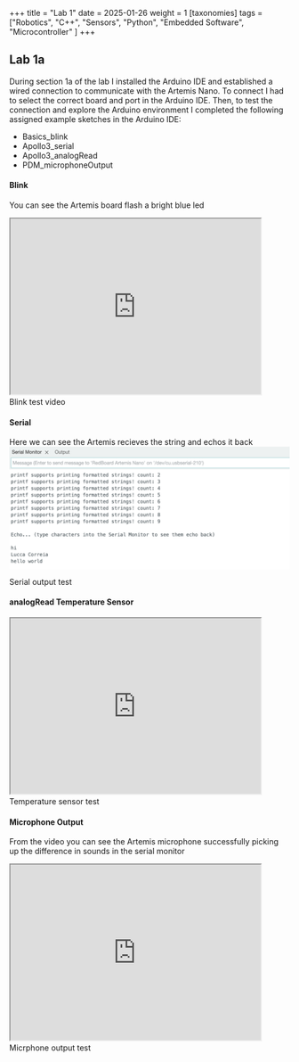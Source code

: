 +++
title = "Lab 1"
date = 2025-01-26
weight = 1
[taxonomies]
tags = ["Robotics", "C++", "Sensors", "Python", "Embedded Software", "Microcontroller" ]
+++

## Lab 1a

During section 1a of the lab I installed the Arduino IDE and established a wired connection to communicate with the Artemis Nano. To connect I had to select the correct board and port in the Arduino IDE. Then, to test the connection and explore the Arduino environment I completed the following assigned example sketches in the Arduino IDE:
- Basics_blink
- Apollo3_serial
- Apollo3_analogRead
- PDM_microphoneOutput

#### Blink
You can see the Artemis board flash a bright blue led
<iframe width="450" height="315" src="https://youtube.com/embed/5VB6kE0aCQg"allowfullscreen></iframe>
<figcaption>Blink test video</figcaption>

#### Serial
Here we can see the Artemis recieves the string and echos it back
<img src="/Fast%20Robots%20Media/Lab%201/Serial.png" alt="Alt text" style="display:block;">
<figcaption>Serial output test</figcaption>

#### analogRead Temperature Sensor
<iframe width="450" height="315" src="https://www.youtube.com/embed/RllC7NYdNTk"allowfullscreen></iframe>
<figcaption>Temperature sensor test</figcaption>


#### Microphone Output
From the video you can see the Artemis microphone successfully picking up the difference in sounds in the serial monitor
<iframe width="450" height="315" src="https://www.youtube.com/embed/gBEvY_Qi8gs"allowfullscreen></iframe>
<figcaption>Micrphone output test</figcaption>
